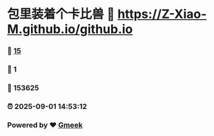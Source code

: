 # 包里装着个卡比兽 :link: https://Z-Xiao-M.github.io/github.io 
### :page_facing_up: [15](https://Z-Xiao-M.github.io/github.io/tag.html) 
### :speech_balloon: 1 
### :hibiscus: 153625 
### :alarm_clock: 2025-09-01 14:53:12 
### Powered by :heart: [Gmeek](https://github.com/Meekdai/Gmeek)
